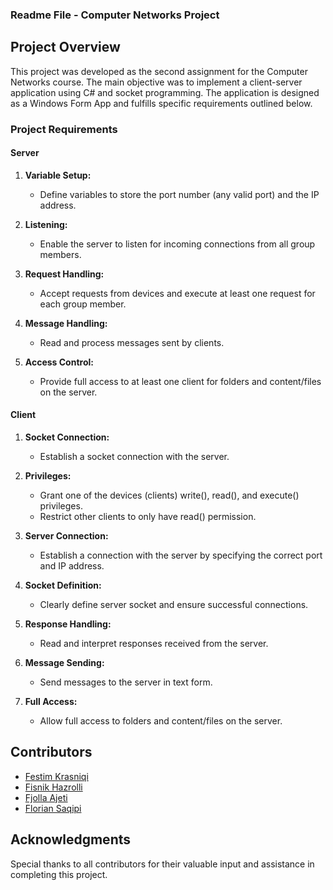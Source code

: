 ### Readme File - Computer Networks Project

## Project Overview

This project was developed as the second assignment for the Computer Networks course. The main objective was to implement a client-server application using C# and socket programming. The application is designed as a Windows Form App and fulfills specific requirements outlined below.

### Project Requirements

#### Server
1. **Variable Setup:**
   - Define variables to store the port number (any valid port) and the IP address.

2. **Listening:**
   - Enable the server to listen for incoming connections from all group members.

3. **Request Handling:**
   - Accept requests from devices and execute at least one request for each group member.

4. **Message Handling:**
   - Read and process messages sent by clients.

5. **Access Control:**
   - Provide full access to at least one client for folders and content/files on the server.

#### Client
1. **Socket Connection:**
   - Establish a socket connection with the server.

2. **Privileges:**
   - Grant one of the devices (clients) write(), read(), and execute() privileges.
   - Restrict other clients to only have read() permission.

3. **Server Connection:**
   - Establish a connection with the server by specifying the correct port and IP address.

4. **Socket Definition:**
   - Clearly define server socket and ensure successful connections.

5. **Response Handling:**
   - Read and interpret responses received from the server.

6. **Message Sending:**
   - Send messages to the server in text form.

7. **Full Access:**
   - Allow full access to folders and content/files on the server.

## Contributors

- [Festim Krasniqi](https://github.com/FestimKrasniqi)
- [Fisnik Hazrolli](https://github.com/fisnikhz)
- [Fjolla Ajeti](https://github.com/fjolla-ajeti)
- [Florian Saqipi](https://github.com/floriansaqipi)


## Acknowledgments

Special thanks to all contributors for their valuable input and assistance in completing this project.

